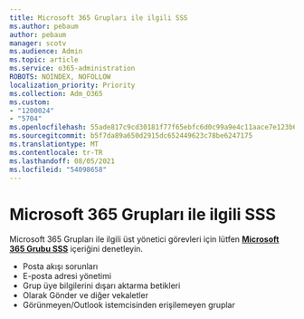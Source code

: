 ```yaml
---
title: Microsoft 365 Grupları ile ilgili SSS
ms.author: pebaum
author: pebaum
manager: scotv
ms.audience: Admin
ms.topic: article
ms.service: o365-administration
ROBOTS: NOINDEX, NOFOLLOW
localization_priority: Priority
ms.collection: Adm_O365
ms.custom:
- "1200024"
- "5704"
ms.openlocfilehash: 55ade817c9cd30181f77f65ebfc6d0c99a9e4c11aace7e123b6bf7e09fe516c2
ms.sourcegitcommit: b5f7da89a650d2915dc652449623c78be6247175
ms.translationtype: MT
ms.contentlocale: tr-TR
ms.lasthandoff: 08/05/2021
ms.locfileid: "54098658"
---
```

# <a name="microsoft-365-groups-faq"></a>Microsoft 365 Grupları ile ilgili SSS

Microsoft 365 Grupları ile ilgili üst yönetici görevleri için lütfen **[Microsoft 365 Grubu SSS](https://aka.ms/M365GroupsFAQ)** içeriğini denetleyin.

- Posta akışı sorunları
- E-posta adresi yönetimi
- Grup üye bilgilerini dışarı aktarma betikleri
- Olarak Gönder ve diğer vekaletler
- Görünmeyen/Outlook istemcisinden erişilemeyen gruplar 
